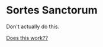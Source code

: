# Sortes Sanctorum

Don't actually do this.

<div id="sortes"></div>

<a href="https://api.biblia.com/v1/bible/content/ESV.html?passage=John3.16&key=b74dfab83a3e06f0f01850c93466c29d">Does this work??</a>

<script>
var api_key = "b74dfab83a3e06f0f01850c93466c29d"
var url = "https://api.biblia.com/v1/bible/content/ESV.html?passage=John3.16&key=" + api_key
var xhttp = new XMLHttpRequest();
xhttp.onreadystatechange = function() {
    if (this.readyState == 4 && this.status == 200) {
        response = JSON.parse(this.responseText)
        console.log(this.responseText)
        console.log(response)
        document.getElementById("sortes").innerHTML = this.responseText
    }
}
xhttp.open("GET", url, true);
xhttp.send();

</script>
